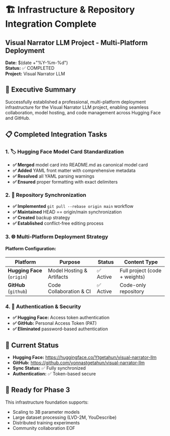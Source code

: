 # 🏗️ Infrastructure & Repository Integration Complete
## Visual Narrator LLM Project - Multi-Platform Deployment

**Date:** $(date +"%Y-%m-%d")  
**Status:** ✅ COMPLETED  
**Project:** Visual Narrator LLM  

## 🎯 Executive Summary

Successfully established a professional, multi-platform deployment infrastructure for the Visual Narrator LLM project, enabling seamless collaboration, model hosting, and code management across Hugging Face and GitHub.

## 📋 Completed Integration Tasks

### 1. 🏷️ Hugging Face Model Card Standardization
- **✅ Merged** model card into README.md as canonical model card
- **✅ Added** YAML front matter with comprehensive metadata
- **✅ Resolved** all YAML parsing warnings
- **✅ Ensured** proper formatting with exact delimiters

### 2. 🔄 Repository Synchronization
- **✅ Implemented** `git pull --rebase origin main` workflow
- **✅ Maintained** HEAD == origin/main synchronization
- **✅ Created** backup strategy
- **✅ Established** conflict-free editing process

### 3. 🌐 Multi-Platform Deployment Strategy

#### Platform Configuration:
| Platform | Purpose | Status | Content Type |
|----------|---------|---------|-------------|
| **Hugging Face** (`origin`) | Model Hosting & Artifacts | ✅ Active | Full project (code + weights) |
| **GitHub** (`github`) | Code Collaboration & CI | ✅ Active | Code-only repository |

### 4. 🔐 Authentication & Security
- **✅ Hugging Face:** Access token authentication
- **✅ GitHub:** Personal Access Token (PAT)
- **✅ Eliminated** password-based authentication

## 🚀 Current Status

- **Hugging Face:** https://huggingface.co/Ytgetahun/visual-narrator-llm
- **GitHub:** https://github.com/yonnastgetahun/visual-narrator-llm
- **Sync Status:** ✅ Fully synchronized
- **Authentication:** ✅ Token-based secure

## 🎯 Ready for Phase 3

This infrastructure foundation supports:
- Scaling to 3B parameter models
- Large dataset processing (LVD-2M, YouDescribe)
- Distributed training experiments
- Community collaboration
EOF 

